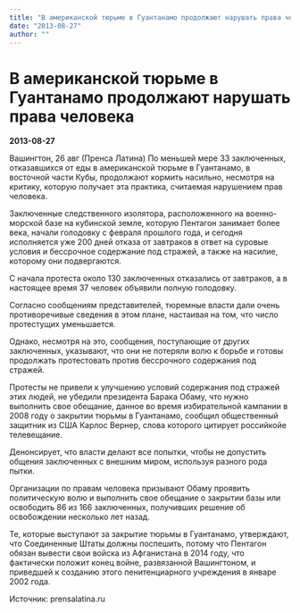 ```yaml
---
title: "В американской тюрьме в Гуантанамо продолжают нарушать права человека"
date: "2013-08-27"
author: ""
---
```


# В американской тюрьме в Гуантанамо продолжают нарушать права человека

**2013-08-27** 

Вашингтон, 26 авг (Пренса Латина) По меньшей мере 33 заключенных, отказавшихся от еды в американской тюрьме в Гуантанамо, в восточной части Кубы, продолжают кормить насильно, несмотря на критику, которую получает эта практика, считаемая нарушением прав человека.



Заключенные следственного изолятора, расположенного на военно-морской базе на кубинской земле, которую Пентагон занимает более века, начали голодовку с февраля прошлого года, и сегодня исполняется уже 200 дней отказа от завтраков в ответ на суровые условия и бессрочное содержание под стражей, а также на насилие, которому они подвергаются.



С начала протеста около 130 заключенных отказались от завтраков, а в настоящее время 37 человек объявили полную голодовку. 



Согласно сообщениям представителей, тюремные власти дали очень  противоречивые сведения в этом плане, настаивая на том, что число протестущих уменьшается. 



Однако, несмотря на это, сообщения, поступающие от других заключенных, указывают, что они не потеряли волю к борьбе и готовы продолжать протестовать против бессрочного содержания под стражей.



Протесты не привели к улучшению условий содержания под стражей этих людей, не убедили президента Барака Обаму, что нужно выполнить свое обещание, данное во время избирательной кампании в 2008 году о закрытии тюрьмы в Гуантанамо, сообщил общественный защитник из США Карлос Вернер, слова которого цитирует российкойе телевещание. 



 Денонсирует, что власти делают все попытки, чтобы не допустить общения заключенных с внешним миром, используя разного рода пытки.



Организации по правам человека призывают Обаму проявить политическую волю и выполнить свое обещание о закрытии базы или освободить 86  из 166 заключенных, получивших решение об освобождении несколько лет назад. 



Те, которые выступают за закрытие тюрьмы в Гуантанамо, утверждают, что Соединенные Штаты должны поспешить, потому что Пентагон обязан вывести свои войска из Афганистана в 2014 году, что фактически положит конец войне, развязанной Вашингтоном, и приведшей к созданию этого пенитенциарного учреждения в январе 2002 года.

Источник: prensalatina.ru